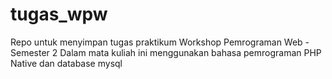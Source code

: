 # tugas_wpw

Repo untuk menyimpan tugas praktikum Workshop Pemrograman Web - Semester 2
Dalam mata kuliah ini menggunakan bahasa pemrograman PHP Native dan database mysql 
